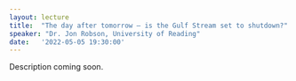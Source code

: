 ```yaml
---
layout: lecture
title:  "The day after tomorrow – is the Gulf Stream set to shutdown?"
speaker: "Dr. Jon Robson, University of Reading"
date:   '2022-05-05 19:30:00'
---
```

Description coming soon.
